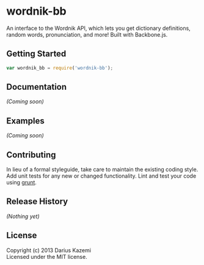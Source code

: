 # wordnik-bb

An interface to the Wordnik API, which lets you get dictionary definitions, random words, pronunciation, and more! Built with Backbone.js.

## Getting Started

```javascript
var wordnik_bb = require('wordnik-bb');
```

## Documentation
_(Coming soon)_

## Examples
_(Coming soon)_

## Contributing
In lieu of a formal styleguide, take care to maintain the existing coding style. Add unit tests for any new or changed functionality. Lint and test your code using [grunt](https://github.com/gruntjs/grunt).

## Release History
_(Nothing yet)_

## License
Copyright (c) 2013 Darius Kazemi  
Licensed under the MIT license.
